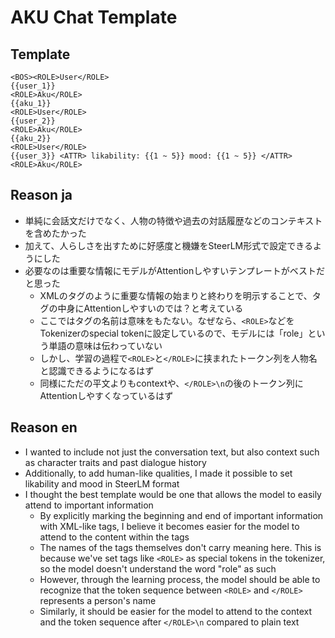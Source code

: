 # AKU Chat Template
## Template
```
<BOS><ROLE>User</ROLE>
{{user_1}}
<ROLE>Aku</ROLE>
{{aku_1}}
<ROLE>User</ROLE>
{{user_2}}
<ROLE>Aku</ROLE>
{{aku_2}}
<ROLE>User</ROLE>
{{user_3}} <ATTR> likability: {{1 ~ 5}} mood: {{1 ~ 5}} </ATTR>
<ROLE>Aku</ROLE>

```

## Reason ja
- 単純に会話文だけでなく、人物の特徴や過去の対話履歴などのコンテキストを含めたかった
- 加えて、人らしさを出すために好感度と機嫌をSteerLM形式で設定できるようにした
- 必要なのは重要な情報にモデルがAttentionしやすいテンプレートがベストだと思った
  - XMLのタグのように重要な情報の始まりと終わりを明示することで、タグの中身にAttentionしやすいのでは？と考えている
  - ここではタグの名前は意味をもたない。なぜなら、`<ROLE>`などをTokenizerのspecial tokenに設定しているので、モデルには「role」という単語の意味は伝わっていない
  - しかし、学習の過程で`<ROLE>`と`</ROLE>`に挟まれたトークン列を人物名と認識できるようになるはず
  - 同様にただの平文よりもcontextや、`</ROLE>\n`の後のトークン列にAttentionしやすくなっているはず

## Reason en
- I wanted to include not just the conversation text, but also context such as character traits and past dialogue history
- Additionally, to add human-like qualities, I made it possible to set likability and mood in SteerLM format
- I thought the best template would be one that allows the model to easily attend to important information
  - By explicitly marking the beginning and end of important information with XML-like tags, I believe it becomes easier for the model to attend to the content within the tags
  - The names of the tags themselves don't carry meaning here. This is because we've set tags like `<ROLE>` as special tokens in the tokenizer, so the model doesn't understand the word "role" as such
  - However, through the learning process, the model should be able to recognize that the token sequence between `<ROLE>` and `</ROLE>` represents a person's name
  - Similarly, it should be easier for the model to attend to the context and the token sequence after `</ROLE>\n` compared to plain text
